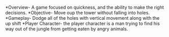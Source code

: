 *Overview- A game focused on quickness, and the ability to make the right decisions.
*Objective- Move oup the tower without falling into holes.
*Gameplay- Dodge all of the holes with vertical movement along with the up shift
*Player Character- the player character is a man trying to find his way out of the jungle from getting eaten by angry animals.
